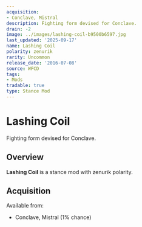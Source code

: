 ```yaml
---
acquisition:
- Conclave, Mistral
description: Fighting form devised for Conclave.
drain: -2
image: ../images/lashing-coil-b9500b6597.jpg
last_updated: '2025-09-17'
name: Lashing Coil
polarity: zenurik
rarity: Uncommon
release_date: '2016-07-08'
source: WFCD
tags:
- Mods
tradable: true
type: Stance Mod
---
```


# Lashing Coil

Fighting form devised for Conclave.

## Overview

**Lashing Coil** is a stance mod with zenurik polarity.

## Acquisition

Available from:
- Conclave, Mistral (1% chance)

